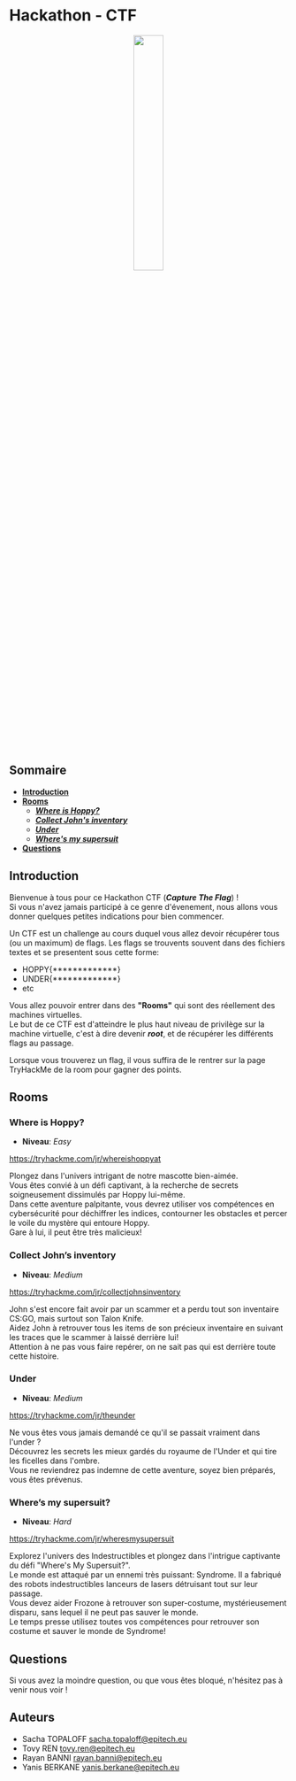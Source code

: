 # Hackathon - CTF

<p align="center" width="100%">
    <img width="33%" src="https://blogger.googleusercontent.com/img/b/R29vZ2xl/AVvXsEhpUN4S2L3CrgF7kjT2xlDvDoLbQ7zfIfI2-Wrr_FdTUyQADB9yy7fouoDqqeRpj155dddv1pmwlsxWeya68bG9-TlsD7qbJb2-YtSs7Qki09Dhi3G485ASOni2OkzO7KL6HfiKSxr2o9sSCX8DDXVH0WHFQ45GJ1yux_sJlrF4GkL4-V0QDqC-R3mQFg/s646/ctf_flag_logo.gif">
</p>

## Sommaire
- __[Introduction](#introduction)__
- __[Rooms](#rooms)__
    - ___[Where is Hoppy?](#where-is-hoppy)___
    - ___[Collect John's inventory](#collect-johns-inventory)___
    - ___[Under](#under)___
    - ___[Where's my supersuit](#wheres-my-supersuit)___
- __[Questions](#questions)__

## Introduction

Bienvenue à tous pour ce Hackathon CTF (___Capture The Flag___) !  
Si vous n'avez jamais participé à ce genre d'évenement, nous allons vous donner quelques petites indications pour bien commencer.  

Un CTF est un challenge au cours duquel vous allez devoir récupérer tous (ou un maximum) de flags. Les flags se trouvents souvent dans des fichiers textes et se presentent sous cette forme:

- HOPPY{*************}
- UNDER{*************}
- etc

Vous allez pouvoir entrer dans des __"Rooms"__ qui sont des réellement des machines virtuelles.  
Le but de ce CTF est d'atteindre le plus haut niveau de privilège sur la machine virtuelle, c'est à dire devenir ___root___, et de récupérer les différents flags au passage.

Lorsque vous trouverez un flag, il vous suffira de le rentrer sur la page TryHackMe de la room pour gagner des points.

## Rooms

### Where is Hoppy?
- __Niveau__: _Easy_

https://tryhackme.com/jr/whereishoppyat

Plongez dans l'univers intrigant de notre mascotte bien-aimée.  
Vous êtes convié à un défi captivant, à la recherche de secrets soigneusement dissimulés par Hoppy lui-même.  
Dans cette aventure palpitante, vous devrez utiliser vos compétences en cybersécurité pour déchiffrer les indices, contourner les obstacles et percer le voile du mystère qui entoure Hoppy.  
Gare à lui, il peut être très malicieux!

### Collect John’s inventory
- __Niveau__: _Medium_

https://tryhackme.com/jr/collectjohnsinventory

John s'est encore fait avoir par un scammer et a perdu tout son inventaire CS:GO, mais surtout son Talon Knife.  
Aidez John à retrouver tous les items de son précieux inventaire en suivant les traces que le scammer à laissé derrière lui!  
Attention à ne pas vous faire repérer, on ne sait pas qui est derrière toute cette histoire.

### Under
- __Niveau__: _Medium_

https://tryhackme.com/jr/theunder

Ne vous êtes vous jamais demandé ce qu'il se passait vraiment dans l'under ?  
Découvrez les secrets les mieux gardés du royaume de l'Under et qui tire les ficelles dans l'ombre.  
Vous ne reviendrez pas indemne de cette aventure, soyez bien préparés, vous êtes prévenus.


### Where’s my supersuit?
- __Niveau__: _Hard_

https://tryhackme.com/jr/wheresmysupersuit

Explorez l'univers des Indestructibles et plongez dans l'intrigue captivante du défi "Where's My Supersuit?".  
Le monde est attaqué par un ennemi très puissant: Syndrome. Il a fabriqué des robots indestructibles lanceurs de lasers détruisant tout sur leur passage.  
Vous devez aider Frozone à retrouver son super-costume, mystérieusement disparu, sans lequel il ne peut pas sauver le monde.  
Le temps presse utilisez toutes vos compétences pour retrouver son costume et sauver le monde de Syndrome!

## Questions
Si vous avez la moindre question, ou que vous êtes bloqué, n'hésitez pas à venir nous voir !

## Auteurs
- Sacha TOPALOFF sacha.topaloff@epitech.eu
- Tovy REN tovy.ren@epitech.eu
- Rayan BANNI rayan.banni@epitech.eu
- Yanis BERKANE yanis.berkane@epitech.eu
